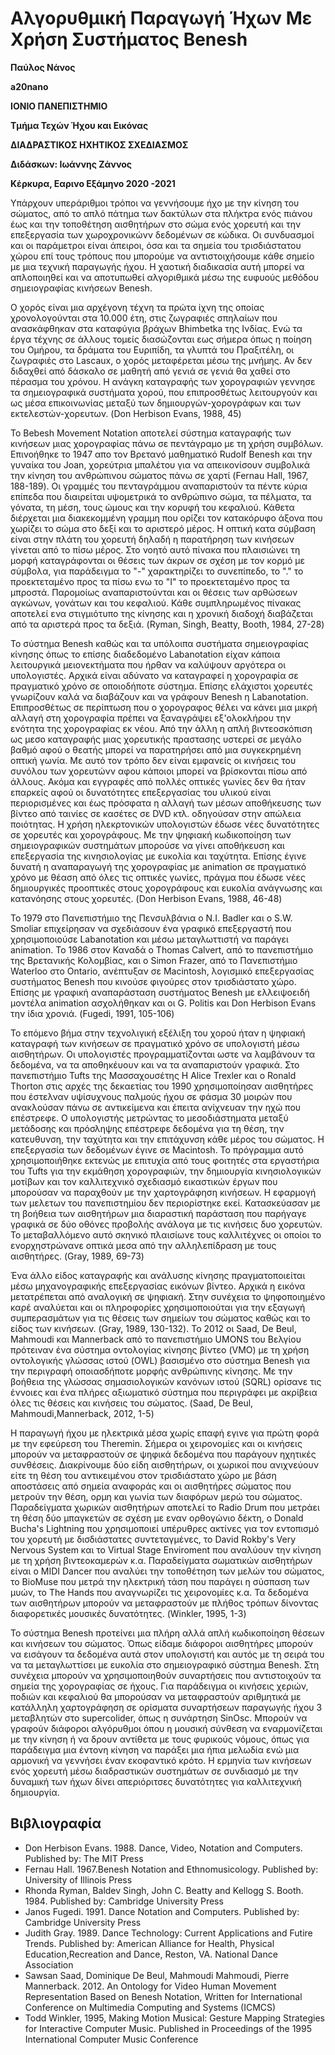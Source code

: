# Αλγορυθμική Παραγωγή Ήχων Με Χρήση Συστήματος Benesh

**Παύλος Νάνος**

**a20nano**

**ΙΟΝΙΟ ΠΑΝΕΠΙΣΤΗΜΙΟ**

**Τμήμα Τεχών Ήχου και Εικόνας**

**ΔΙΑΔΡΑΣΤΙΚΟΣ ΗΧΗΤΙΚΟΣ ΣΧΕΔΙΑΣΜΟΣ**

**Διδάσκων: Ιωάννης Ζάννος**

**Κέρκυρα, Εαρινο Εξάμηνο 2020 -2021**


Υπάρχουν υπεράριθμοι τρόποι να γεννήσουμε ήχο με την κίνηση του σώματος, από το απλό πάτημα των δακτύλων στα πλήκτρα ενός πιάνου έως και την τοποθέτηση αισθητήρων στο σώμα ενός χορευτή και την επεξεργασία των χωροχρονικώνν δεδομένων σε κώδικα. Οι συνδυασμοί και οι παράμετροι είναι άπειροι, όσα και τα σημεία του τρισδιάστατου χώρου επί τους τρόπους που μπορούμε να αντιστοιχήσουμε κάθε σημείο με μια τεχνική παραγωγής ήχου. Η χαοτική διαδικασία αυτή μπορεί να απλοποιηθεί και να αποτυπωθεί αλγοριθμικά μέσω της ευφυούς μεθόδου σημειογραφίας κινήσεων Benesh.

Ο χορός είναι μια αρχέγονη τέχνη τα πρώτα ίχνη της οποίας χρονολογούνται στα 10.000 έτη, στις ζωγραφιές σπηλαίων που ανασκάφθηκαν στα καταφύγια βράχων Bhimbetka της Ινδίας. Ενώ τα έργα τέχνης σε άλλους τομείς διασώζονται εως σήμερα όπως η ποίηση του Ομήρου, τα δράματα του Ευριπίδη, τα γλυπτά του Πραξιτέλη, οι ζωγραφιές στο Lascaux, ο χορός μεταφέρεται μέσω της μνήμης. Αν δεν διδαχθεί από δάσκαλο σε μαθητή από γενιά σε γενιά θα χαθεί στο πέρασμα του χρόνου. Η ανάγκη καταγραφής των χορογραφιών γεννησε τα σημειογραφικά συστήματα χορού, που επιπροσθέτως λειτουργούν και ως μέσα επικοινωνίας μεταξύ των δημιουργών-χορογράφων και των εκτελεστών-χορευτων. (Don Herbison Evans, 1988, 45)

Το Bebesh Movement Notation αποτελεί σύστημα καταγραφής των κινήσεων μιας χορογραφίας πάνω σε πεντάγραμο με τη χρήση συμβόλων. Επινοήθηκε το 1947 απο τον Βρετανό μαθηματικό Rudolf Benesh και την γυναίκα του Joan, χορεύτρια μπαλέτου για να απεικονίσουν συμβολικά την κίνηση του ανθρώπινου σώματος πάνω σε χαρτί (Fernau Hall, 1967, 188-189). Οι γραμμές του πενταγράμμου αναπαριστούν τα πέντε κύρια επίπεδα που διαιρείται υψομετρικά το ανθρώπινο σώμα, τα πέλματα, τα γόνατα, τη μέση, τους ώμους και την κορυφή του κεφαλιού. Κάθετα διέρχεται μια διακεκομμένη γραμμη που ορίζει τον κατακόρυφο άξονα που χωρίζει το σώμα στο δεξί και το αριστερό μέρος. Η οπτική  κατα σύμβαση είναι στην πλάτη του χορευτή δηλαδή η παρατήρηση των κινήσεων γίνεται από το πίσω μέρος. Στο νοητό αυτό πίνακα που πλαισιώνει τη μορφή καταγράφονται οι θέσεις των άκρων σε σχέση με τον κορμό με σύμβολα, για παράδειγμα το "-" χαρακτηρίζει το συνεπίπεδο, το "." το προεκτεταμένο προς τα πίσω ενω το "Ι" το προεκτεταμένο προς τα μπροστά. Παρομοίως αναπαριστούνται και οι θέσεις των αρθώσεων αγκώνων, γονάτων και του κεφαλιού. Κάθε συμπληρωμένος πίνακας αποτελεί ενα στιγμιότυπο της κίνησης και η χρονική διαδοχή διαβάζεται από τα αριστερά προς τα δεξιά. (Ryman, Singh, Beatty, Booth, 1984, 27-28)

Το σύστημα Benesh καθώς και τα υπόλοιπα συστήματα σημειογραφίας κίνησης όπως το επίσης διαδεδομένο Labanotation είχαν κάποια λειτουργικά μειονεκτήματα που ήρθαν να καλύψουν αργότερα οι υπολογιστές. Αρχικά είναι αδύνατο να καταγραφεί η χορογραφία σε πραγματικό χρόνο σε οποιοδήποτε σύστημα. Επίσης ελάχιστοι χορευτές γνωρίζουν καλά να διαβάζουν και να γράφουν Benesh η Labanotation. Επιπροσθέτως σε περίπτωση που ο χορογραφος θέλει να κάνει μια μικρή αλλαγή στη χορογραφία πρέπει να ξαναγράψει εξ'ολοκλήρου την ενότητα της χορογραφίας εκ νέου. Από την άλλη η απλή βιντεοσκόπιση ως μεσο καταγραφής μιας χορευτικής πραστασης υστερεί σε μεγάλο βαθμό αφού ο θεατής μπορεί να παρατηρήσει από μια συγκεκρημένη οπτική γωνία. Με αυτό τον τρόπο δεν είναι εμφανείς οι κινήσεις του συνόλου των χορευτώνν αφου κάποιοι μπορεί να βρίσκονται πίσω από άλλους. Ακόμα και εγγραφές από πολλές οπτικές γωνίες δεν θα ήταν επαρκείς αφού οι δυνατότητες επεξεργασίας του υλικού είναι περιορισμένες και έως πρόσφατα η αλλαγή των μέσων αποθήκευσης των βίντεο από ταινίες σε κασέτες σε DVD κτλ. οδηγούσαν στην απώλεια ποιότητας. Η χρήση ηλεκρτονικών υπολογιστών έδωσε νέες δυνατότητες σε χορευτές και χορογράφους. Με την ψηφιακή κωδικοποίηση των σημειογραφικών συστημάτων μπορούσε να γίνει αποθήκευση και επεξεργασία της κινησιολογίας με ευκολία και ταχύτητα. Επίσης έγινε δυνατή η αναπαραγωγή της χορογραφίας με animation σε πραγματικό χρόνο με θέαση από όλες τις οπτικές γωνίες, πράγμα που έδωσε νέες δημιουργικές προοπτικές στους χορογράφους και ευκολία ανάγνωσης και κατανόησης στους χορευτές. (Don Herbison Evans, 1988, 46-48)

Το 1979 στο Πανεπιστήμιο της Πενσυλβάνια ο N.I. Badler και ο S.W. Smoliar επιχείρησαν να σχεδιάσουν ένα γραφικό επεξεργαστή που χρησιμοποιούσε Labanotation και μέσω μεταγλωττιστή να παράγει animation. Το 1986 στον Καναδά ο Thomas Calvert, από το πανεπιστήμιο της Βρετανικής Κολομβίας, και ο Simon Frazer, από το Πανεπιστήμιο Waterloo στο Ontario, ανέπτυξαν σε Macintosh, λογισμικό επεξεργασίας συστήματος Benesh που κινούσε φιγούρες στον τρισδιάστατο χώρο. Επίσης με γραφική αναπαράσταση συστήματος Benesh με ελλειψοειδή μοντέλα animation ασχολήθηκαν και οι G. Politis και Don Herbison Evans την ίδια χρονιά. (Fugedi, 1991, 105-106)

Το επόμενο βήμα στην τεχνολιγική εξέλιξη του χορού ήταν η ψηφιακή καταγραφή των κινήσεων σε πραγματικό χρόνο σε υπολογιστή μέσω αισθητήρων. Οι υπολογιστές προγραμματίζονται ωστε να λαμβάνουν τα δεδομένα, να τα αποθηκέυουν και να τα αναπαριστούν γραφικά. Στο πανεπιστήμιο Tufts της Μασσαχουσέτης H Alice Trexler και ο Ronald Thorton στις αρχές της δεκαετίας του 1990 χρησιμοποίησαν αισθητήρες που έστελναν υψίσυχνους παλμούς ήχου σε φάσμα 30 μοιρών που ανακλούσαν πάνω σε αντικείμενα και έπειτα ανίχνευαν την ηχώ που επέστρεφε. Ο υπολογιστής μετρώντας το μεσοδιάστηματα μεταξύ μετάδοσης και πρόσληψης επέστρεφε δεδομένα για τη θέση, την κατευθυνση, την ταχύτητα και την επιτάχυνση κάθε μέρος του σώματος. Η επεξεργασία των δεδομένων έγινε σε Macintosh. Το πρόγραμμα αυτό χρησιμοποιήθηκε εκτενώς με επιτυχία από τους φοιτητές στα εργαστήρια του Tufts για την εκμάθηση χορογραφιών, την δημιουργία κινησιολογικών μοτίβων και τον καλλιτεχνικό σχεδιασμό εικαστικών έργων που μπορούσαν να παραχθούν με την χαρτογράφηση κινήσεων. H εφαρμογή των μελετων του πανεπιστημίου δεν περιορίστηκε εκεί. Κατασκεύασαν με τη βοήθεια των αισθητήρων μια διαραστική παράσταση που παρήγαγε γραφικά σε δύο οθόνες προβολής ανάλογα με τις κινήσεις δυο χορευτών. Το μεταβαλλόμενο αυτό σκηνικό πλαισίωνε τους καλλιτέχνες οι οποίοι το ενορχηστρώνανε οπτικά μεσα από την αλληλεπίδραση με τους αισθητήρες. (Gray, 1989, 69-73)

Ένα άλλο είδος καταγραφής και ανάλυσης κίνησης πραγματοποιείται μέσω μηχανογραφικής επεξεργασίας εικόνων βίντεο. Αρχικά η εικόνα μετατρέπεται από αναλογική σε ψηφιακή. Στην συνέχεια το ψηφοποιημένο καρέ αναλύεται και οι πληροφορίες χρησιμοποιούται για την εξαγωγή συμπερασμάτων για τις θέσεις των σημείων του σώματος καθώς και το είδος των κινήσεων. (Gray, 1989, 130-132). Το 2012 οι Saad, De Beul, Mahmoudi και Mannerback από το πανεπιστήμιο UMONS του Βελγίου πρότειναν ένα σύστημα οντολογίας κίνησης βίντεο (VMO) με τη χρήση οντολογικής γλώσσας ιστού (OWL) βασισμένο στο σύστημα Benesh για την περιγραφή οποιασδήποτε μορφής ανθρώπινης κίνησης. Με την βοήθεια της γλώσσας σημασιολογικών κανόνων ιστού (SQRL) ορίσανε τις έννοιες και ένα πλήρες αξιωματικό σύστημα που περιγράφει με ακρίβεια όλες τις θέσεις και κινήσεις του σώματος. (Saad, De Beul, Mahmoudi,Mannerback, 2012, 1-5)

Η παραγωγή ήχου με ηλεκτρικά μέσα χωρίς επαφή εγινε για πρώτη φορά με την εφεύρεση του Theremin. Σήμερα οι χειρονομίες και οι κινήσεις μπορούν να μεταφραστούν σε ψηφικά δεδομένα που παράγουν ηχητικές συνθέσεις. Διακρίνουμε δύο είδη αισθητήρων, οι χωρικοί που ανιχνεύουν είτε τη θέση του αντικειμένου στον τρισδιάστατο χώρο με βάση αποστάσεις από σημεία αναφοράς και οι αισθητήρες σώματος που μετρούν την θέση, ορμη και γωνία των διαφόρων μερώ του σώματος. Παραδείγματα χωρικών αισθητήρων αποτελεί το Radio Drum που μετράει τη θέση δύο μπαγκετών σε σχέση με εναν ορθογώνιο δέκτη, ο Donald Bucha's Lightning που χρησιμοποιεί υπέρυθρες ακτίνες για τον εντοπισμό του χορευτή με δισδιάστατες συντεταγμένες, το David Rokby's Very Nervous System και το Virtual Stage Enviroment  που αναλύουν την κίνηση με τη χρήση βιντεοκαμερών κ.α. Παραδείγματα σωματικών αισθητήρων είναι ο MIDI Dancer που αναλύει την τοποθέτηση των μελών του σώματος, το BioMuse που μετρά την ηλεκτρική τάση που παράγει η σύσπαση των μυών, το The Hands που αναγνωρίζει τις χειρονομίες κ.α. Τα δεδομένα των αισθητήρων μπορούν να μεταφραστούν με πλήθος τρόπων δίνοντας διαφορετικές μουσικές δυνατότητες. (Winkler, 1995, 1-3)

Το σύστημα Benesh προτείνει μια πλήρη αλλά απλή κωδικοποίηση θέσεων και κινήσεων του σώματος. Όπως είδαμε διάφοροι αισθητήρες μπορούν να εισάγουν τα δεδομένα αυτά στον υπολογιστή και αυτός με τη σειρά του να τα μεταγλωττίσει με ευκολία στο σημειογραφικό σύστημα Benesh. Στη συνέχεια μπορούν να χρησιμοποιηθούν συναρτήσεις που αντιστοιχούν τα σημεία της χορογραφίας σε ήχους. Για παράδειγμα οι κινήσεις χεριών, ποδιών και κεφαλιού θα μπορούσαν να μεταφραστούν αριθμητικά με κατάλληλη χαρτογράφηση σε ορίσματα συναρτήσεων παραγωγής ήχου 3 μεταβλητών στο supercolider, όπως η συνάρτηση SinOsc. Μπορούν να γραφούν διάφοροι αλγόρυθμοι όπου η μουσική σύνθεση να εναρμονίζεται με την κίνηση ή να δρουν αντίθετα με τους φυρικούς νόμους, όπως για παράδειγμα μια έντονη κίνηση να παράξει μια ήπια μελωδία ενώ μια αρμονική να γεννήσει έναν εκοφαντικό κρότο. Η ερμηνία των κινήσεων ενός χορευτή μέσω διαδραστικών συστημάτων σε συνδιασμό με την δυναμική των ήχων δίνει απεριόριτσες δυνατότητες για καλλιτεχνική δημιουργία.   


## Βιβλιογραφία
* Don Herbison Evans. 1988. Dance, Video, Notation and Computers. Published by: The MIT Press
* Fernau Hall. 1967.Benesh Notation and Ethnomusicology. Published by: University of Illinois Press
* Rhonda Ryman, Baldev Singh, John C. Beatty and Kellogg S. Booth. 1984. Published by: Cambridge University Press
* Janos Fugedi. 1991. Dance Notation and Computers. Published by: Cambridge University Press
* Judith Gray. 1989. Dance Technology: Current Applications and Futire Trends. Published by: American Alliance for Health, Physical Education,Recreation and Dance, Reston, VA. National Dance Association
* Sawsan Saad, Dominique De Beul, Mahmoudi Mahmoudi, Pierre Mannerback. 2012. An Ontology for Video Human Movement Representation Based on Benesh Notation, Written for International Conference on Multimedia Computing and Systems (ICMCS)
* Todd Winkler, 1995, Making Motion Musical: Gesture Mapping Strategies for Interactive Computer Music. Published in Proceedings of the 1995 International Computer Music Conference




